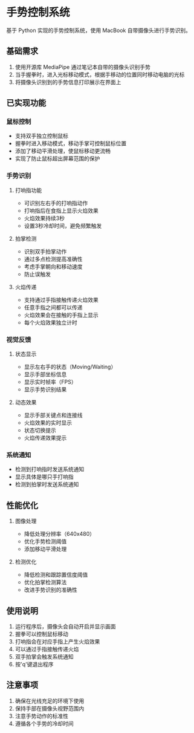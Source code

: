 # 手势控制系统

基于 Python 实现的手势控制系统，使用 MacBook 自带摄像头进行手势识别。

## 基础需求
1. 使用开源库 MediaPipe 通过笔记本自带的摄像头识别手势
2. 当手握拳时，进入光标移动模式，根据手移动的位置同时移动电脑的光标
3. 将摄像头识别到的手势信息打印展示在界面上

## 已实现功能

### 鼠标控制
- 支持双手独立控制鼠标
- 握拳时进入移动模式，移动手掌可控制鼠标位置
- 添加了移动平滑处理，使鼠标移动更流畅
- 实现了防止鼠标超出屏幕范围的保护

### 手势识别
1. 打响指功能
   - 可识别左右手的打响指动作
   - 打响指后在食指上显示火焰效果
   - 火焰效果持续3秒
   - 设置3秒冷却时间，避免频繁触发

2. 拍掌检测
   - 识别双手拍掌动作
   - 通过多点检测提高准确性
   - 考虑手掌朝向和移动速度
   - 防止误触发

3. 火焰传递
   - 支持通过手指接触传递火焰效果
   - 任意手指之间都可以传递
   - 火焰效果会在接触的手指上显示
   - 每个火焰效果独立计时

### 视觉反馈
1. 状态显示
   - 显示左右手的状态（Moving/Waiting）
   - 显示手部坐标信息
   - 显示实时帧率（FPS）
   - 显示手势识别结果

2. 动态效果
   - 显示手部关键点和连接线
   - 火焰效果的实时显示
   - 状态切换提示
   - 火焰传递效果提示

### 系统通知
- 检测到打响指时发送系统通知
- 显示具体是哪只手打响指
- 检测到拍掌时发送系统通知

## 性能优化
1. 图像处理
   - 降低处理分辨率（640x480）
   - 优化手势检测阈值
   - 添加移动平滑处理

2. 检测优化
   - 降低检测和跟踪置信度阈值
   - 优化拍掌检测算法
   - 改进手势识别的准确性

## 使用说明
1. 运行程序后，摄像头会自动开启并显示画面
2. 握拳可以控制鼠标移动
3. 打响指会在对应手指上产生火焰效果
4. 可以通过手指接触传递火焰
5. 双手拍掌会触发系统通知
6. 按'q'键退出程序

## 注意事项
1. 确保在光线充足的环境下使用
2. 保持手部在摄像头视野范围内
3. 注意手势动作的标准性
4. 遵循各个手势的冷却时间